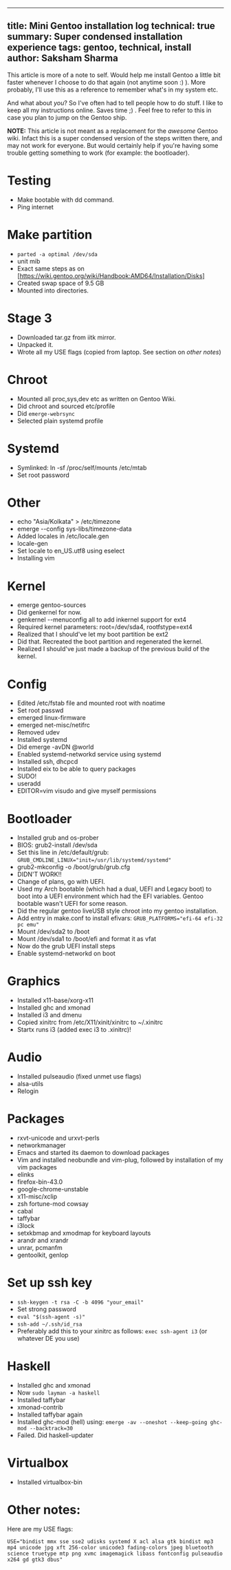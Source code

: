 ------
title: Mini Gentoo installation log
technical: true
summary: Super condensed installation experience
tags: gentoo, technical, install
author: Saksham Sharma
------


This article is more of a note to self. Would help me install Gentoo a little bit faster
whenever I choose to do that again (not anytime soon :) ). More probably, I'll use this
as a reference to remember what's in my system etc.

And what about *you*? So I've often had to tell people how to do stuff. I like to keep all my instructions
online. Saves time ;) . Feel free to refer to this in case you plan to jump on the Gentoo ship.

**NOTE:** This article is not meant as a replacement for the *awesome* Gentoo wiki. Infact this is a super
condensed version of the steps written there, and may not work for everyone. But would certainly help if
you're having some trouble getting something to work (for example: the bootloader).

# Testing
* Make bootable with dd command.
* Ping internet

# Make partition
* `parted -a optimal /dev/sda`
* unit mib
* Exact same steps as on [https://wiki.gentoo.org/wiki/Handbook:AMD64/Installation/Disks]
* Created swap space of 9.5 GB
* Mounted into directories.

# Stage 3
* Downloaded tar.gz from iitk mirror.
* Unpacked it.
* Wrote all my USE flags (copied from laptop. See section on *other notes*)

# Chroot
* Mounted all proc,sys,dev etc as written on Gentoo Wiki.
* Did chroot and sourced etc/profile
* Did `emerge-webrsync`
* Selected plain systemd profile

# Systemd
* Symlinked: ln -sf /proc/self/mounts /etc/mtab
* Set root password

# Other
* echo "Asia/Kolkata" > /etc/timezone
* emerge --config sys-libs/timezone-data
* Added locales in /etc/locale.gen
* locale-gen
* Set locale to en_US.utf8 using eselect
* Installing vim

# Kernel
* emerge gentoo-sources
* Did genkernel for now.
* genkernel --menuconfig all to add inkernel support for ext4
* Required kernel parameters: root=/dev/sda4, rootfstype=ext4
* Realized that I should've let my boot partition be ext2
* Did that. Recreated the boot partition and regenerated the kernel.
* Realized I should've just made a backup of the previous build of the kernel.

# Config
* Edited /etc/fstab file and mounted root with noatime
* Set root passwd
* emerged linux-firmware
* emerged net-misc/netifrc
* Removed udev
* Installed systemd
* Did emerge -avDN @world
* Enabled systemd-networkd service using systemd
* Installed ssh, dhcpcd
* Installed eix to be able to query packages
* SUDO!
* useradd
* EDITOR=vim visudo and give myself permissions

# Bootloader
* Installed grub and os-prober
* BIOS: grub2-install /dev/sda
* Set this line in /etc/default/grub: `GRUB_CMDLINE_LINUX="init=/usr/lib/systemd/systemd"`
* grub2-mkconfig -o /boot/grub/grub.cfg
* DIDN'T WORK!!
* Change of plans, go with UEFI.
* Used my Arch bootable (which had a dual, UEFI and Legacy boot) to boot into a UEFI environment which had the EFI variables. Gentoo bootable wasn't UEFI for some reason.
* Did the regular gentoo liveUSB style chroot into my gentoo installation.
* Add entry in make.conf to install efivars: `GRUB_PLATFORMS="efi-64 efi-32 pc emu"`
* Mount /dev/sda2 to /boot
* Mount /dev/sda1 to /boot/efi and format it as vfat
* Now do the grub UEFI install steps
* Enable systemd-networkd on boot

# Graphics
* Installed x11-base/xorg-x11
* Installed ghc and xmonad
* Installed i3 and dmenu
* Copied xinitrc from /etc/X11/xinit/xinitrc to ~/.xinitrc
* Startx runs i3 (added exec i3 to .xinitrc)!

# Audio
* Installed pulseaudio (fixed unmet use flags)
* alsa-utils
* Relogin

# Packages
* rxvt-unicode and urxvt-perls
* networkmanager
* Emacs and started its daemon to download packages
* Vim and installed neobundle and vim-plug, followed by installation of my vim packages
* elinks
* firefox-bin-43.0
* google-chrome-unstable
* x11-misc/xclip
* zsh fortune-mod cowsay
* cabal
* taffybar
* i3lock
* setxkbmap and xmodmap for keyboard layouts
* arandr and xrandr
* unrar, pcmanfm
* gentoolkit, genlop

# Set up ssh key
* `ssh-keygen -t rsa -C -b 4096 "your_email"`
* Set strong password
* `eval "$(ssh-agent -s)"`
* `ssh-add ~/.ssh/id_rsa`
* Preferably add this to your xinitrc as follows: `exec ssh-agent i3` (or whatever DE you use)

# Haskell
* Installed ghc and xmonad
* Now `sudo layman -a haskell`
* Installed taffybar
* xmonad-contrib
* Installed taffybar again
* Installed ghc-mod (hell) using: `emerge -av --oneshot --keep-going ghc-mod --backtrack=30`
* Failed. Did haskell-updater

# Virtualbox
* Installed virtualbox-bin

# Other notes:
Here are my USE flags:
```
USE="bindist mmx sse sse2 udisks systemd X acl alsa gtk bindist mp3 mp4 unicode jpg xft 256-color unicode3 fading-colors jpeg bluetooth science truetype mtp png xvmc imagemagick libass fontconfig pulseaudio x264 gd gtk3 dbus"
```
